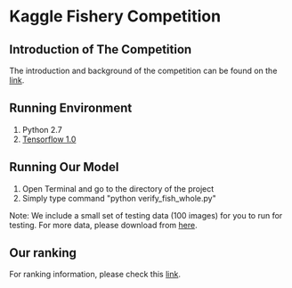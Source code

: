 # Kaggle Fishery Competition

## Introduction of The Competition
The introduction and background of the competition can be found on the [link](https://www.kaggle.com/c/the-nature-conservancy-fisheries-monitoring).

## Running Environment
1. Python 2.7
2. [Tensorflow 1.0](https://www.tensorflow.org/install/migration) 

## Running Our Model
1. Open Terminal and go to the directory of the project
2. Simply type command "python verify_fish_whole.py"

Note: We include a small set of testing data (100 images) for you to run for testing. For more data, please download from [here](https://www.kaggle.com/c/the-nature-conservancy-fisheries-monitoring/data).

## Our ranking
For ranking information, please check this [link](https://www.kaggle.com/c/the-nature-conservancy-fisheries-monitoring/leaderboard).
